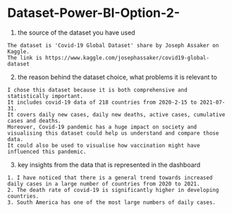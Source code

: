 # Dataset-Power-BI-Option-2-

   1. the source of the dataset you have used

    The dataset is 'Covid-19 Global Dataset' share by Joseph Assaker on Kaggle. 
    The link is https://www.kaggle.com/josephassaker/covid19-global-dataset
   2. the reason behind the dataset choice, what problems it is relevant to

    I chose this dataset because it is both comprehensive and statistically important. 
    It includes covid-19 data of 218 countries from 2020-2-15 to 2021-07-31. 
    It covers daily new cases, daily new deaths, active cases, cumulative cases and deaths. 
    Moreover, Covid-19 pandemic has a huge impact on society and visualising this dataset could help us understand and compare those data.
    It could also be used to visualise how vaccination might have influenced this pandemic.
   3. key insights from the data that is represented in the dashboard
  
    1. I have noticed that there is a general trend towards increased daily cases in a large number of countries from 2020 to 2021. 
    2. The death rate of covid-19 is significantly higher in developing countries.
    3. South America has one of the most large numbers of daily cases. 
